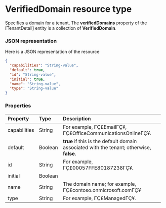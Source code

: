 # VerifiedDomain resource type

Specifies a domain for a tenant. The **verifiedDomains** property of the [TenantDetail] entity is a collection of **VerifiedDomain**.

### JSON representation

Here is a JSON representation of the resource

<!-- {
  "blockType": "resource",
  "optionalProperties": [

  ],
  "@odata.type": "microsoft.graph.verifieddomain"
}-->

```json
{
  "capabilities": "String-value",
  "default": true,
  "id": "String-value",
  "initial": true,
  "name": "String-value",
  "type": "String-value"
}

```
### Properties
| Property	   | Type	|Description|
|:---------------|:--------|:----------|
|capabilities|String|For example, ΓÇ£EmailΓÇ¥, ΓÇ£OfficeCommunicationsOnlineΓÇ¥.|
|default|Boolean|                **true** if this is the default domain associated with the tenant; otherwise, **false**.            |
|id|String|For example, ΓÇ£00057FFE80187238ΓÇ¥.|
|initial|Boolean|            |
|name|String|The domain name; for example, ΓÇ£contoso.onmicrosoft.comΓÇ¥|
|type|String|For example, ΓÇ£ManagedΓÇ¥.|

<!-- uuid: 8fe3b327-ad3f-4756-b586-a3c76ad8c550
2015-10-21 09:37:37 UTC -->
<!-- {
  "type": "#page.annotation",
  "description": "VerifiedDomain resource",
  "keywords": "",
  "section": "documentation",
  "tocPath": ""
}-->